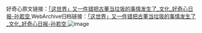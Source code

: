 好奇心原文链接：[「这世界」又一件错把古董当垃圾的事情发生了_文化_好奇心日报-孙若空 ](https://www.qdaily.com/articles/10312.html)
WebArchive归档链接：[「这世界」又一件错把古董当垃圾的事情发生了_文化_好奇心日报-孙若空 ](http://web.archive.org/web/20190623160039/https://www.qdaily.com/articles/10312.html)
![image](http://ww3.sinaimg.cn/large/007d5XDply1g3vw3os3u6j30u03hk1kx)